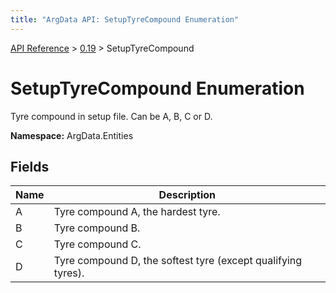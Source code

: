 ```yaml
---
title: "ArgData API: SetupTyreCompound Enumeration"
---
```


[API Reference](/argdata/api/) &gt; [0.19](/argdata/api/0.19/) &gt; SetupTyreCompound

# SetupTyreCompound Enumeration

Tyre compound in setup file. Can be A, B, C or D.

**Namespace:** ArgData.Entities

## Fields

<table class="table table-bordered table-striped ">
<thead>
  <tr>
    <th>Name</th>
    <th>Description</th>
  </tr>
</thead>
<tbody>
  <tr>
    <td>A</td>
    <td>Tyre compound A, the hardest tyre.</td>
  </tr>
  <tr>
    <td>B</td>
    <td>Tyre compound B.</td>
  </tr>
  <tr>
    <td>C</td>
    <td>Tyre compound C.</td>
  </tr>
  <tr>
    <td>D</td>
    <td>Tyre compound D, the softest tyre (except qualifying tyres).</td>
  </tr>
</tbody>
</table>



